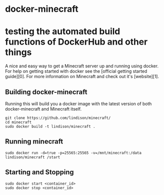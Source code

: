 # docker-minecraft
# testing the automated build functions of DockerHub and other things
A nice and easy way to get a Minecraft server up and running using docker. For
help on getting started with docker see the [official getting started guide][0].
For more information on Minecraft and check out it's [website][1].


## Building docker-minecraft

Running this will build you a docker image with the latest version of both
docker-minecraft and Minecraft itself.

    git clone https://github.com/lindison/minecraft/
    cd minecraft
    sudo docker build -t lindison/minecraft .


## Running minecraft


    sudo docker run -d=true -p=25565:25565 -v=/mnt/minecraft:/data lindison/minecraft /start

## Starting and Stopping

    sudo docker start <container_id>
    sudo docker stop <container_id>

